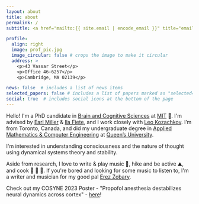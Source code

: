 ```yaml
---
layout: about
title: about
permalink: /
subtitle: <a href="mailto:{{ site.email | encode_email }}" title="email">eisenaj@mit.edu</a>

profile:
  align: right
  image: prof_pic.jpg
  image_circular: false # crops the image to make it circular
  address: > 
    <p>43 Vassar Street</p>
    <p>Office 46-6257</p>
    <p>Cambridge, MA 02139</p>

news: false  # includes a list of news items
selected_papers: false # includes a list of papers marked as "selected={true}"
social: true  # includes social icons at the bottom of the page
---
```


Hello! I'm a PhD candidate in [Brain and Cognitive Sciences](https://bcs.mit.edu/) at [MIT](https://www.mit.edu/) :brain:. I'm advised by [Earl Miller](https://ekmillerlab.mit.edu/earl-miller/) & [Ila Fiete](https://fietelab.mit.edu/), and I work closely with [Leo Kozachkov](https://kozleo.github.io/). I’m from Toronto, Canada, and did my undergraduate degree in [Applied Mathematics & Computer Engineering](https://engineering.queensu.ca/programs/undergraduate/mathematics-engineering.html) at [Queen’s University](https://www.queensu.ca/).

I'm interested in understanding consciousness and the nature of thought using dynamical systems theory and stability.

Aside from research, I love to write & play music :musical_keyboard:, hike and be active :mountain:, and cook :carrot: :fried_egg: :leafy_green:. If you're bored and looking for some music to listen to, I'm a writer and musician for my good pal [Erez Zobary](https://open.spotify.com/artist/7CIDRraBIHz8BenhnkJGnz?si=wid3gX6HTyaSejXmHSjX8Q).

Check out my COSYNE 2023 Poster - "Propofol anesthesia destabilizes neural dynamics across cortex" - [here](https://github.com/adamjeisen/MIT/blob/main/Posters/Adam%20Eisen%20COSYNE%202023%20Poster%20-%20Propofol%20anesthesia%20destabilizes%20neural%20dynamics%20across%20cortex.pdf)!